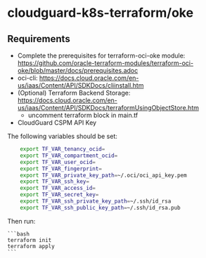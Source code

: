 # cloudguard-k8s-terraform/oke

## Requirements

- Complete the prerequisites for terraform-oci-oke module: https://github.com/oracle-terraform-modules/terraform-oci-oke/blob/master/docs/prerequisites.adoc
- oci-cli: https://docs.cloud.oracle.com/en-us/iaas/Content/API/SDKDocs/cliinstall.htm
- (Optional) Terraform Backend Storage: https://docs.cloud.oracle.com/en-us/iaas/Content/API/SDKDocs/terraformUsingObjectStore.htm
	- uncomment terraform block in main.tf
- CloudGuard CSPM API Key

The following variables should be set:
```bash
	export TF_VAR_tenancy_ocid=
	export TF_VAR_compartment_ocid=
	export TF_VAR_user_ocid=
	export TF_VAR_fingerprint=
	export TF_VAR_private_key_path=~/.oci/oci_api_key.pem
	export TF_VAR_ssh_key=
	export TF_VAR_access_id=
	export TF_VAR_secret_key=
	export TF_VAR_ssh_private_key_path=~/.ssh/id_rsa
	export TF_VAR_ssh_public_key_path=~/.ssh/id_rsa.pub
```
Then run: 

	```bash 
	terraform init
	terraform apply
	```
